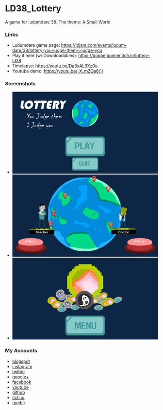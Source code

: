 # LD38_Lottery
A game for ludumdare 38. The theme: A Small World

### Links
* Ludumdare game page: https://ldjam.com/events/ludum-dare/38/lottery-you-judge-them-i-judge-you
* Play it here (w/ Downloadables): https://doppelgunner.itch.io/lottery-ld38
* Timelapse: https://youtu.be/Da3xAL9Xz0o
* Youtube demo: https://youtu.be/-X_mZQa6t1I

### Screenshots
* ![Main menu scene](https://github.com/doppelgunner/LD38_Lottery/blob/docs/Screenshot%20(49).png)
* ![Game scene](https://github.com/doppelgunner/LD38_Lottery/blob/docs/Screenshot%20(47).png)
* ![Awarding scene](https://github.com/doppelgunner/LD38_Lottery/blob/docs/Screenshot%20(48).png)

### My Accounts 
  * [blogspot](http://doppelgunner.blogspot.com/)
  * [instagram](https://www.instagram.com/doppelgunner/)
  * [twitter](https://twitter.com/doppelgunner)
  * [google+](https://plus.google.com/u/0/111975005561843752356/posts)
  * [facebook](https://www.facebook.com/doppelgunner)
  * [youtube](https://www.youtube.com/channel/UCjd_DY1LawVuZuLteDbVabQ)
  * [github](https://github.com/doppelgunner)
  * [itch.io](https://doppelgunner.itch.io/)
  * [tumblr](https://doppelgunner.tumblr.com/)
